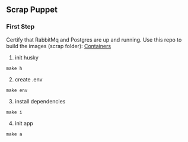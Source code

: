 ## Scrap Puppet

### First Step
Certify that RabbitMq and Postgres are up and running. Use this repo to build the images (scrap folder):
[Containers](https://github.com/guimassoqueto/containers)


1. init husky
```shell
make h
```

2. create .env
```shell
make env
```

3. install dependencies
```shell
make i
```

4. init app
```shell
make a
```
